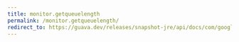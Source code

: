 ```yaml
---
title: monitor.getqueuelength
permalink: /monitor.getqueuelength/
redirect_to: https://guava.dev/releases/snapshot-jre/api/docs/com/google/common/util/concurrent/Monitor.html#getQueueLength--
---
```

